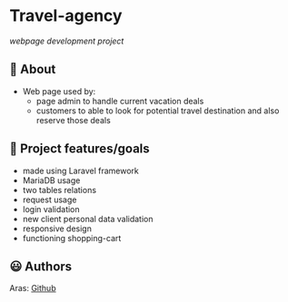# Travel-agency

_webpage development project_

<!-- <br> -->

## 🌟 About

-   Web page used by:
    -   page admin to handle current vacation deals
    -   customers to able to look for potential travel destination and also reserve those deals

<!-- Site published at: [GitHub pages](https://front-end-by-rimantas.github.io/40-grupe-portfolio-personal/) -->

<!-- Design: [Personal Portfolio](https://preview.colorlib.com/theme/personal/) -->

## 🎯 Project features/goals

-   made using Laravel framework
-   MariaDB usage
-   two tables relations
-   request usage
-   login validation
-   new client personal data validation
-   responsive design
-   functioning shopping-cart

<!-- ## 🧰 Getting Started -->

## 😃 Authors

Aras: [Github](https://github.com/Dirigentas)
